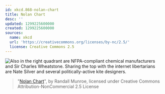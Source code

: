 ```yaml
---
id: xkcd.868-nolan-chart
title: Nolan Chart
desc: ''
updated: 1299225600000
created: 1299225600000
sources:
  name: xkcd
  url: 'https://creativecommons.org/licenses/by-nc/2.5/'
  license: Creative Commons 2.5
---
```

![Also in the right quadrant are NFPA-compliant chemical manufacturers and Sir Charles Wheatstone. Sharing the top with the internet libertarians are Nate Silver and several politically-active kite designers.](https://imgs.xkcd.com/comics/nolan_chart.png)
> "[Nolan Chart](https://xkcd.com/868/)", by Randall Munroe, licensed under Creative Commons Attribution-NonCommercial 2.5 License
